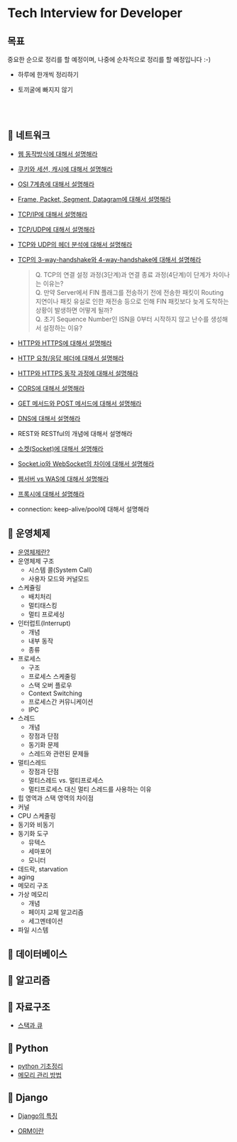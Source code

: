 # Tech Interview for Developer  

## 목표
중요한 순으로 정리를 할 예정이며, 나중에 순차적으로 정리를 할 예정입니다 :-)
- 하루에 한개씩 정리하기   
 
- 토끼굴에 빠지지 않기    


<br><br>

## 🔹 네트워크
- [웹 동작방식에 대해서 설명해라](https://github.com/heejung-gjt/tech-interview/blob/main/%20Network/%EC%9B%B9%EB%8F%99%EC%9E%91%EB%B0%A9%EC%8B%9D.md)     
- [쿠키와 세션, 캐시에 대해서 설명해라](https://github.com/heejung-gjt/tech-interview/blob/main/%20Network/session%2Ccookie%2Ccache.md)   
- [OSI 7계층에 대해서 설명해라](https://github.com/heejung-gjt/tech-interview/blob/main/%20Network/OSI%207%20Layer.md)    
- [Frame, Packet, Segment, Datagram에 대해서 설명해라](https://github.com/heejung-gjt/tech-interview/blob/main/%20Network/OSI%207%20Layer.md)    
- [TCP/IP에 대해서 설명해라](https://github.com/heejung-gjt/tech-interview/blob/main/%20Network/TCP%20UDP.md)   
- [TCP/UDP에 대해서 설명해라](https://github.com/heejung-gjt/tech-interview/blob/main/%20Network/TCP%20UDP.md)    
- [TCP와 UDP의 헤더 분석에 대해서 설명해라](https://github.com/heejung-gjt/tech-interview/blob/main/%20Network/handshake.md)      
- [TCP의 3-way-handshake와 4-way-handshake에 대해서 설명해라](https://github.com/heejung-gjt/tech-interview/blob/main/%20Network/handshake.md)   
   
  > Q. TCP의 연결 설정 과정(3단계)과 연결 종료 과정(4단계)이 단계가 차이나는 이유는?      
  > Q. 만약 Server에서 FIN 플래그를 전송하기 전에 전송한 패킷이 Routing 지연이나 패킷 유실로 인한 재전송 등으로 인해 FIN 패킷보다 늦게 도착하는 상황이 발생하면 어떻게 될까?      
  > Q. 초기 Sequence Number인 ISN을 0부터 시작하지 않고 난수를 생성해서 설정하는 이유?
- [HTTP와 HTTPS에 대해서 설명해라](https://github.com/heejung-gjt/tech-interview/blob/main/%20Network/https.md)
- [HTTP 요청/응답 헤더에 대해서 설명해라](https://github.com/heejung-gjt/tech-interview/blob/main/%20Network/http_header.md)   
- [HTTP와 HTTPS 동작 과정에 대해서 설명해라](https://github.com/heejung-gjt/tech-interview/blob/main/%20Network/https.md)
- [CORS에 대해서 설명해라](https://github.com/heejung-gjt/tech-interview/blob/main/%20Network/CORS.md)
- [GET 메서드와 POST 메서드에 대해서 설명해라](https://github.com/heejung-gjt/tech-interview/blob/main/%20Network/GET_POST.md)   
- [DNS에 대해서 설명해라](https://github.com/heejung-gjt/tech-interview/blob/main/%20Network/DNS.md)   
- REST와 RESTful의 개념에 대해서 설명해라
- [소켓(Socket)에 대해서 설명해라](https://github.com/heejung-gjt/tech-interview/blob/main/%20Network/socket.md)   
- [Socket.io와 WebSocket의 차이에 대해서 설명해라](https://github.com/heejung-gjt/tech-interview/blob/main/%20Network/socket.md)   
- [웹서버 vs WAS에 대해서 설명해라](https://github.com/heejung-gjt/tech-interview/blob/main/%20Network/WAS.md)
- [프록시에 대해서 설명해라](https://github.com/heejung-gjt/tech-interview/blob/main/%20Network/proxy.md)    
- connection: keep-alive/pool에 대해서 설명해라

## 🔹 운영체제
- [운영체제란?]()
- 운영체제 구조
  - 시스템 콜(System Call)
  - 사용자 모드와 커널모드
- 스케쥴링 
  - 배치처리
  - 멀티태스킹
  - 멀티 프로세싱
- 인터럽트(Interrupt) 
  - 개념
  - 내부 동작
  - 종류
- 프로세스 
  - 구조
  - 프로세스 스케줄링
  - 스택 오버 플로우
  - Context Switching
  - 프로세스간 커뮤니케이션
  - IPC
- 스레드  
  - 개념
  - 장점과 단점
  - 동기화 문제
  - 스레드와 관련된 문제들
- 멀티스레드
  - 장점과 단점
  - 멀티스레드 vs. 멀티프로세스
  - 멀티프로세스 대신 멀티 스레드를 사용하는 이유
- 힙 영역과 스택 영역의 차이점
- 커널
- CPU 스케줄링
- 동기와 비동기
- 동기화 도구
  - 뮤텍스
  - 세마포어
  - 모니터
- 데드락, starvation
- aging
- 메모리 구조
- 가상 메모리 
  - 개념
  - 페이지 교체 알고리즘
  - 세그멘테이션
- 파일 시스템

## 🔹 데이터베이스

## 🔹 알고리즘

## 🔹 자료구조
- [스택과 큐](https://github.com/heejung-gjt/tech-interview/blob/main/Structure/stack%20and%20queue.md)

## 🔹 Python
- [python 기초정리](https://github.com/heejung-gjt/tech-interview/blob/main/Python/python-basics2.md)     
- [메모리 관리 방법](https://github.com/heejung-gjt/tech-interview/blob/main/Python/%EB%82%B4%EB%B6%80%20%EB%A9%94%EB%AA%A8%EB%A6%AC%20%EA%B4%80%EB%A6%AC.md)
## 🔹 Django

- [Django의 특징](https://github.com/heejung-gjt/tech-interview/blob/main/Django/django%3F.md)   

- [ORM이란](https://github.com/heejung-gjt/tech-interview/blob/main/Django/ORM.md)